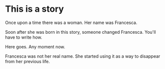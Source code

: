 # This is a story

Once upon a time there was a woman. Her name was Francesca.

Soon after she was born in this story, someone changed Francesca. You'll have to write how.

Here goes. Any moment now.

Francesca was not her real name. She started using it as a way to disappear from her previous life. 
